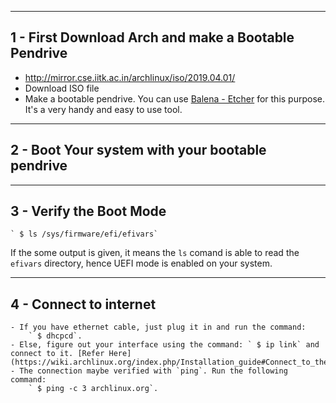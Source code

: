 ----------------------------------------
## 1 - First Download Arch and make a Bootable Pendrive
- http://mirror.cse.iitk.ac.in/archlinux/iso/2019.04.01/
- Download ISO file
- Make a bootable pendrive. You can use [Balena - Etcher](https://www.balena.io/etcher/) for this purpose. It's a very handy and easy to use tool.

----------------------------------------
## 2 - Boot Your system with your bootable pendrive
----------------------------------------
## 3 - Verify the Boot Mode	
	` $ ls /sys/firmware/efi/efivars`
If the some output is given, it means the `ls` comand is able to read the `efivars` directory, hence UEFI mode is enabled on your system.
 
----------------------------------------
## 4 - Connect to internet

	- If you have ethernet cable, just plug it in and run the command:
		` $ dhcpcd`. 
	- Else, figure out your interface using the command: ` $ ip link` and connect to it. [Refer Here](https://wiki.archlinux.org/index.php/Installation_guide#Connect_to_the_internet).
	- The connection maybe verified with `ping`. Run the following command:
		` $ ping -c 3 archlinux.org`.
